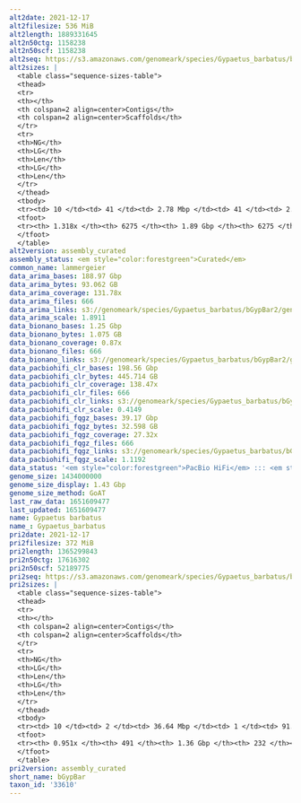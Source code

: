 ```yaml
---
alt2date: 2021-12-17
alt2filesize: 536 MiB
alt2length: 1889331645
alt2n50ctg: 1158238
alt2n50scf: 1158238
alt2seq: https://s3.amazonaws.com/genomeark/species/Gypaetus_barbatus/bGypBar2/assembly_curated/bGypBar2.alt.cur.20211217.fasta.gz
alt2sizes: |
  <table class="sequence-sizes-table">
  <thead>
  <tr>
  <th></th>
  <th colspan=2 align=center>Contigs</th>
  <th colspan=2 align=center>Scaffolds</th>
  </tr>
  <tr>
  <th>NG</th>
  <th>LG</th>
  <th>Len</th>
  <th>LG</th>
  <th>Len</th>
  </tr>
  </thead>
  <tbody>
  <tr><td> 10 </td><td> 41 </td><td> 2.78 Mbp </td><td> 41 </td><td> 2.78 Mbp </td></tr>  <tr><td> 20 </td><td> 99 </td><td> 2.17 Mbp </td><td> 99 </td><td> 2.17 Mbp </td></tr>  <tr><td> 30 </td><td> 175 </td><td> 1.64 Mbp </td><td> 175 </td><td> 1.64 Mbp </td></tr>  <tr><td> 40 </td><td> 270 </td><td> 1.37 Mbp </td><td> 270 </td><td> 1.37 Mbp </td></tr>  <tr style="background-color:#cccccc;"><td> 50 </td><td> 384 </td><td> 1.16 Mbp </td><td> 384 </td><td> 1.16 Mbp </td></tr>  <tr><td> 60 </td><td> 521 </td><td> 0.97 Mbp </td><td> 521 </td><td> 0.97 Mbp </td></tr>  <tr><td> 70 </td><td> 685 </td><td> 0.80 Mbp </td><td> 685 </td><td> 0.80 Mbp </td></tr>  <tr><td> 80 </td><td> 881 </td><td> 0.67 Mbp </td><td> 881 </td><td> 0.67 Mbp </td></tr>  <tr><td> 90 </td><td> 1119 </td><td> 0.54 Mbp </td><td> 1119 </td><td> 0.54 Mbp </td></tr>  <tr><td> 100 </td><td> 1425 </td><td> 403.17 Kbp </td><td> 1425 </td><td> 403.17 Kbp </td></tr>  </tbody>
  <tfoot>
  <tr><th> 1.318x </th><th> 6275 </th><th> 1.89 Gbp </th><th> 6275 </th><th> 1.89 Gbp </th></tr>
  </tfoot>
  </table>
alt2version: assembly_curated
assembly_status: <em style="color:forestgreen">Curated</em>
common_name: lammergeier
data_arima_bases: 188.97 Gbp
data_arima_bytes: 93.062 GB
data_arima_coverage: 131.78x
data_arima_files: 666
data_arima_links: s3://genomeark/species/Gypaetus_barbatus/bGypBar2/genomic_data/arima/<br>
data_arima_scale: 1.8911
data_bionano_bases: 1.25 Gbp
data_bionano_bytes: 1.075 GB
data_bionano_coverage: 0.87x
data_bionano_files: 666
data_bionano_links: s3://genomeark/species/Gypaetus_barbatus/bGypBar2/genomic_data/bionano/<br>
data_pacbiohifi_clr_bases: 198.56 Gbp
data_pacbiohifi_clr_bytes: 445.714 GB
data_pacbiohifi_clr_coverage: 138.47x
data_pacbiohifi_clr_files: 666
data_pacbiohifi_clr_links: s3://genomeark/species/Gypaetus_barbatus/bGypBar2/genomic_data/pacbio_hifi/<br>
data_pacbiohifi_clr_scale: 0.4149
data_pacbiohifi_fqgz_bases: 39.17 Gbp
data_pacbiohifi_fqgz_bytes: 32.598 GB
data_pacbiohifi_fqgz_coverage: 27.32x
data_pacbiohifi_fqgz_files: 666
data_pacbiohifi_fqgz_links: s3://genomeark/species/Gypaetus_barbatus/bGypBar2/genomic_data/pacbio_hifi/<br>
data_pacbiohifi_fqgz_scale: 1.1192
data_status: '<em style="color:forestgreen">PacBio HiFi</em> ::: <em style="color:forestgreen">Bionano</em> ::: <em style="color:forestgreen">Arima</em>'
genome_size: 1434000000
genome_size_display: 1.43 Gbp
genome_size_method: GoAT
last_raw_data: 1651609477
last_updated: 1651609477
name: Gypaetus barbatus
name_: Gypaetus_barbatus
pri2date: 2021-12-17
pri2filesize: 372 MiB
pri2length: 1365299843
pri2n50ctg: 17616302
pri2n50scf: 52189775
pri2seq: https://s3.amazonaws.com/genomeark/species/Gypaetus_barbatus/bGypBar2/assembly_curated/bGypBar2.pri.cur.20211217.fasta.gz
pri2sizes: |
  <table class="sequence-sizes-table">
  <thead>
  <tr>
  <th></th>
  <th colspan=2 align=center>Contigs</th>
  <th colspan=2 align=center>Scaffolds</th>
  </tr>
  <tr>
  <th>NG</th>
  <th>LG</th>
  <th>Len</th>
  <th>LG</th>
  <th>Len</th>
  </tr>
  </thead>
  <tbody>
  <tr><td> 10 </td><td> 2 </td><td> 36.64 Mbp </td><td> 1 </td><td> 91.45 Mbp </td></tr>  <tr><td> 20 </td><td> 7 </td><td> 31.50 Mbp </td><td> 3 </td><td> 80.04 Mbp </td></tr>  <tr><td> 30 </td><td> 11 </td><td> 28.51 Mbp </td><td> 5 </td><td> 67.95 Mbp </td></tr>  <tr><td> 40 </td><td> 17 </td><td> 20.24 Mbp </td><td> 7 </td><td> 59.84 Mbp </td></tr>  <tr style="background-color:#cccccc;"><td> 50 </td><td> 25 </td><td style="background-color:#88ff88;"> 17.62 Mbp </td><td> 9 </td><td style="background-color:#88ff88;"> 52.19 Mbp </td></tr>  <tr><td> 60 </td><td> 35 </td><td> 12.49 Mbp </td><td> 12 </td><td> 49.14 Mbp </td></tr>  <tr><td> 70 </td><td> 48 </td><td> 9.08 Mbp </td><td> 15 </td><td> 44.86 Mbp </td></tr>  <tr><td> 80 </td><td> 69 </td><td> 5.06 Mbp </td><td> 19 </td><td> 33.76 Mbp </td></tr>  <tr><td> 90 </td><td> 132 </td><td> 1.02 Mbp </td><td> 24 </td><td> 22.57 Mbp </td></tr>  <tr><td> 100 </td><td> 0 </td><td>  </td><td> 0 </td><td>  </td></tr>  </tbody>
  <tfoot>
  <tr><th> 0.951x </th><th> 491 </th><th> 1.36 Gbp </th><th> 232 </th><th> 1.37 Gbp </th></tr>
  </tfoot>
  </table>
pri2version: assembly_curated
short_name: bGypBar
taxon_id: '33610'
---
```

